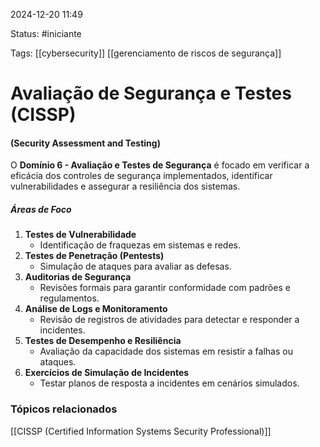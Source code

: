 
2024-12-20 11:49

Status: #iniciante 

Tags: [[cybersecurity]] [[gerenciamento de riscos de segurança]]


# Avaliação de Segurança e Testes (CISSP)
#### (Security Assessment and Testing)

O **Domínio 6 - Avaliação e Testes de Segurança** é focado em verificar a eficácia dos controles de segurança implementados, identificar vulnerabilidades e assegurar a resiliência dos sistemas.

##### **Áreas de Foco**

1. **Testes de Vulnerabilidade**
    - Identificação de fraquezas em sistemas e redes.
2. **Testes de Penetração (Pentests)**
    - Simulação de ataques para avaliar as defesas.
3. **Auditorias de Segurança**
    - Revisões formais para garantir conformidade com padrões e regulamentos.
4. **Análise de Logs e Monitoramento**
    - Revisão de registros de atividades para detectar e responder a incidentes.
5. **Testes de Desempenho e Resiliência**
    - Avaliação da capacidade dos sistemas em resistir a falhas ou ataques.
6. **Exercícios de Simulação de Incidentes**
    - Testar planos de resposta a incidentes em cenários simulados.

### Tópicos relacionados

[[CISSP (Certified Information Systems Security Professional)]]